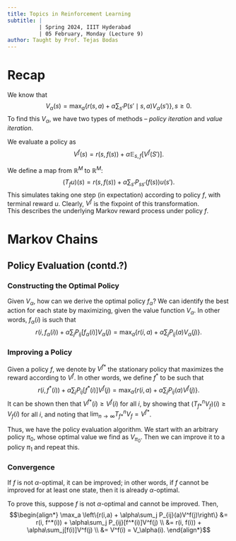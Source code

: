 ```yaml
---
title: Topics in Reinforcement Learning
subtitle: |
          | Spring 2024, IIIT Hyderabad
          | 05 February, Monday (Lecture 9)
author: Taught by Prof. Tejas Bodas
---
```


# Recap
We know that
$$V_\alpha(s) = \max_a \left\{r(s, a) + \alpha\sum_{s'} P(s' \mid s, a) V_\alpha(s')\right\}, s \geq 0.$$
To find this $V_\alpha$, we have two types of methods – *policy iteration* and *value iteration*.

We evaluate a policy as
$$V^f(s) = r(s, f(s)) + \alpha\mathbb{E}_{s, f} [V^f(S')].$$

We define a map from $\mathbb{R}^M$ to $\mathbb{R}^M$:
$$(T_fu)(s) = r(s, f(s)) + \alpha\sum_{s'}P_{ss'}(f(s))u(s').$$
This simulates taking one step (in expectation) according to policy $f$, with terminal reward $u$. Clearly, $V^f$ is the fixpoint of this transformation.  
This describes the underlying Markov reward process under policy $f$.

# Markov Chains
## Policy Evaluation (contd.?)
### Constructing the Optimal Policy
Given $V_\alpha$, how can we derive the optimal policy $f_\alpha$? We can identify the best action for each state by maximizing, given the value function $V_\alpha$. In other words, $f_\alpha(i)$ is such that
$$r(i, f_\alpha(i)) + \alpha\sum_j P_{ij}[f_\alpha(i)]V_\alpha(j) = \max_a \left\{r(i,a) + \alpha\sum_j P_{ij}(a)V_\alpha(j)\right\}.$$

### Improving a Policy
Given a policy $f$, we denote by $V^{f*}$ the stationary policy that maximizes the reward according to $V^f$. In other words, we define $f^*$ to be such that
$$r(i, f^*(i)) + \alpha \sum_j P_{ij}[f^*(i)]V^f(j) = \max_a \left\{r(i, a) + \alpha\sum_j P_{ij}(a)V^f(j)\right\}.$$
It can be shown then that $V^{f*}(i) \geq V^f(i)$ for all $i$, by showing that $(T_{f*}^n V_f)(i) \geq V_f(i)$ for all $i$, and noting that $\lim_{n \to \infty} T_{f*}^n V_f = V^{f*}$.

Thus, we have the policy evaluation algorithm. We start with an arbitrary policy $\pi_0$, whose optimal value we find as $V_{\pi_0}$. Then we can improve it to a policy $\pi_1$ and repeat this.

### Convergence
If $f$ is not $\alpha$-optimal, it can be improved; in other words, if $f$ cannot be improved for at least one state, then it is already $\alpha$-optimal.

To prove this, suppose $f$ is not $\alpha$-optimal and cannot be improved. Then,
$$\begin{align*}
\max_a \left\{r(i,a) + \alpha\sum_j P_{ij}(a)V^f(j)\right\} &= r(i, f^*(i)) + \alpha\sum_j P_{ij}[f^*(i)]V^f(j) \\
&= r(i, f(i)) + \alpha\sum_j[f(i)]V^f(j) \\
&= V^f(i) = V_\alpha(i).
\end{align*}$$